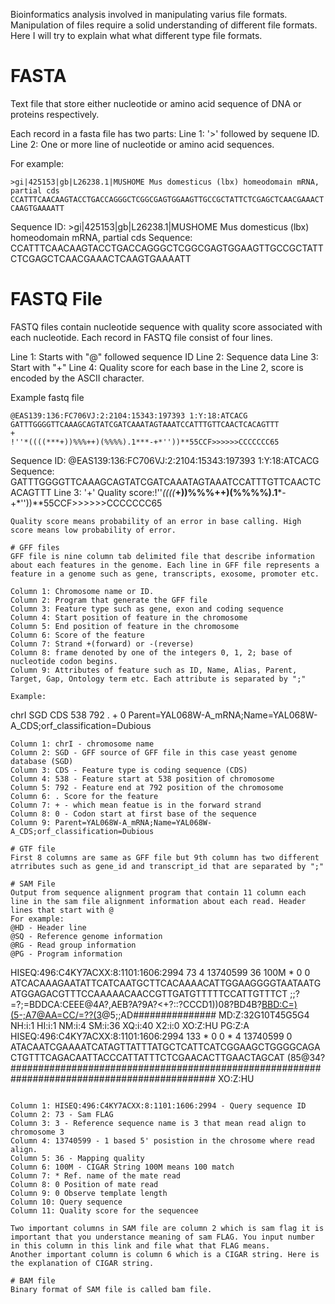 Bioinformatics analysis involved in manipulating varius file formats. Manipulation of files require a solid understanding of different file formats. Here I will try to explain what what different type file formats. 

# FASTA

Text file that store either nucleotide or amino acid sequence of DNA or proteins respectively. 

Each record in a fasta file has two parts:
Line 1: '>' followed by sequene ID.
Line 2: One or more line of nucleotide or amino acid sequences.

For example:

```
>gi|425153|gb|L26238.1|MUSHOME Mus domesticus (lbx) homeodomain mRNA, partial cds 
CCATTTCAACAAGTACCTGACCAGGGCTCGGCGAGTGGAAGTTGCCGCTATTCTCGAGCTCAACGAAACT
CAAGTGAAAATT
```
Sequence ID: >gi|425153|gb|L26238.1|MUSHOME Mus domesticus (lbx) homeodomain mRNA, partial cds 
Sequence: CCATTTCAACAAGTACCTGACCAGGGCTCGGCGAGTGGAAGTTGCCGCTATTCTCGAGCTCAACGAAACTCAAGTGAAAATT

# FASTQ File

FASTQ files contain nucleotide sequence with quality score associated with each nucleotide. Each record in FASTQ file consist of four lines. 

Line 1: Starts with "@" followed sequence ID
Line 2: Sequence data
Line 3: Start with "+"
Line 4: Quality score for each base in the Line 2, score is encoded by the ASCII character. 

Example fastq file
```
@EAS139:136:FC706VJ:2:2104:15343:197393 1:Y:18:ATCACG
GATTTGGGGTTCAAAGCAGTATCGATCAAATAGTAAATCCATTTGTTCAACTCACAGTTT
+
!''*((((***+))%%%++)(%%%%).1***-+*''))**55CCF>>>>>>CCCCCCC65
```
Sequence ID: @EAS139:136:FC706VJ:2:2104:15343:197393 1:Y:18:ATCACG
Sequence: GATTTGGGGTTCAAAGCAGTATCGATCAAATAGTAAATCCATTTGTTCAACTCACAGTTT
Line 3: '+'
Quality score:!''*((((***+))%%%++)(%%%%).1***-+*''))**55CCF>>>>>>CCCCCCC65
```
Quality score means probability of an error in base calling. High score means low probability of error.

# GFF files
GFF file is nine column tab delimited file that describe information about each features in the genome. Each line in GFF file represents a feature in a genome such as gene, transcripts, exosome, promoter etc. 

Column 1: Chromosome name or ID.
Column 2: Program that generate the GFF file
Column 3: Feature type such as gene, exon and coding sequence
Column 4: Start position of feature in the chromosome
Column 5: End position of feature in the chromosome
Column 6: Score of the feature
Column 7: Strand +(forward) or -(reverse)
Column 8: frame denoted by one of the integers 0, 1, 2; base of nucleotide codon begins.
Column 9: Attributes of feature such as ID, Name, Alias, Parent, Target, Gap, Ontology term etc. Each attribute is separated by ";"

Example:

```
chrI	SGD	CDS	538	792	.	+	0	Parent=YAL068W-A_mRNA;Name=YAL068W-A_CDS;orf_classification=Dubious
```
Column 1: chrI - chromosome name
Column 2: SGD - GFF source of GFF file in this case yeast genome database (SGD)
Column 3: CDS - Feature type is coding sequence (CDS)
Column 4: 538 - Feature start at 538 position of chromosome
Column 5: 792 - Feature end at 792 position of the chromosome
Column 6: . Score for the feature
Column 7: + - which mean featue is in the forward strand
Column 8: 0 - Codon start at first base of the sequence
Column 9: Parent=YAL068W-A_mRNA;Name=YAL068W-A_CDS;orf_classification=Dubious 

# GTF file
First 8 columns are same as GFF file but 9th column has two different atrributes such as gene_id and transcript_id that are separated by ";"

# SAM File
Output from sequence alignment program that contain 11 column each line in the sam file alignment information about each read. Header lines that start with @
For example:
@HD - Header line
@SQ - Reference genome information
@RG - Read group information
@PG - Program information

```
HISEQ:496:C4KY7ACXX:8:1101:1606:2994    73      4       13740599        36      100M    *       0       0       ATCACAAAGAATATTCATCAATGCTTCACAAAACATTGGAAGGGGTAATAATGATGGAGACGTTTCCAAAAACAACCGTTGATGTTTTTCCATTGTTTCT    ;;?=?;=BDDCA:CEEE@4A?,AEB?A?9A?<+?::?CCCD1))08?BD4B?<BBD:C=)(5-;A7@AA=CC/=??(3>@5;;AD###############    MD:Z:32G10T45G5G4       NH:i:1  HI:i:1  NM:i:4  SM:i:36 XQ:i:40 X2:i:0  XO:Z:HU PG:Z:A
HISEQ:496:C4KY7ACXX:8:1101:1606:2994    133     *       0       0       *       4       13740599        0       ATACAATCGAAAATCATAGTTATTTATGCTCATTCATCGGAAGCTGGGGCAGACTGTTTCAGACAATTACCCATTATTTCTCGAACACTTGAACTAGCAT    (85@34?#############################################################################################    XO:Z:HU
```

Column 1: HISEQ:496:C4KY7ACXX:8:1101:1606:2994 - Query sequence ID
Column 2: 73 - Sam FLAG
Column 3: 3 - Reference sequence name is 3 that mean read align to chromosome 3
Column 4: 13740599 - 1 based 5' posistion in the chrosome where read align.
Column 5: 36 - Mapping quality
Column 6: 100M - CIGAR String 100M means 100 match
Column 7: * Ref. name of the mate read
Column 8: 0 Position of mate read
Column 9: 0 Observe template length
Column 10: Query sequence
Column 11: Quality score for the sequencee

Two important columns in SAM file are column 2 which is sam flag it is important that you understance meaning of sam FLAG. You input number in this column in this link and file what that FLAG means.
Another important column is column 6 which is a CIGAR string. Here is the explanation of CIGAR string. 

# BAM file
Binary format of SAM file is called bam file. 


















